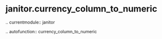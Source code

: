 ﻿janitor.currency\_column\_to\_numeric
=====================================

.. currentmodule:: janitor

.. autofunction:: currency_column_to_numeric
